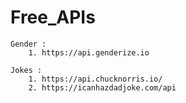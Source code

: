 ﻿# Free_APIs

    Gender : 
        1. https://api.genderize.io

    Jokes :
        1. https://api.chucknorris.io/
        2. https://icanhazdadjoke.com/api